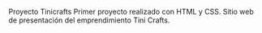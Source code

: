Proyecto Tinicrafts
Primer proyecto realizado con HTML y CSS. Sitio web de presentación del emprendimiento Tini Crafts.
